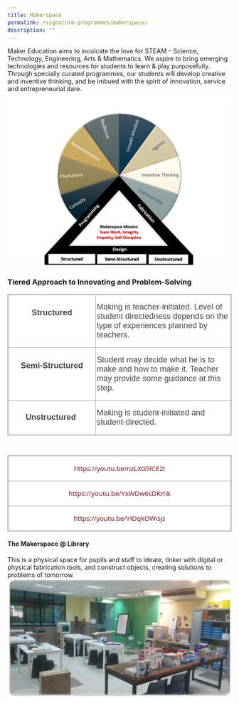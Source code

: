 ```yaml
---
title: Makerspace
permalink: /signature-programmes/makerspace/
description: ""
---
```

Maker Education aims to inculcate the love for STEAM – Science, Technology, Engineering, Arts &amp; Mathematics. We aspire to bring emerging technologies and resources for students to learn &amp; play purposefully. Through specially curated programmes, our students will develop creative and inventive thinking, and be imbued with the spirit of innovation, service and entrepreneurial dare.

![](/images/Makerspace1.png)

### Tiered Approach to Innovating and Problem-Solving

<table class="ive_eobj_center iveo_table ives_tab_simple3" width="624" style="margin: auto; outline: 0px; padding: 0px; border-collapse: collapse; clear: both; border: 1px solid rgb(170, 170, 170); color: rgb(69, 69, 69); font-family: &quot;Open Sans&quot;, sans-serif; font-size: 15px; font-style: normal; font-variant-ligatures: normal; font-variant-caps: normal; font-weight: 500; letter-spacing: normal; orphans: 2; text-align: left; text-transform: none; white-space: normal; widows: 2; word-spacing: 0px; -webkit-text-stroke-width: 0px; background-color: rgb(255, 255, 255); text-decoration-thickness: initial; text-decoration-style: initial; text-decoration-color: initial;"><tbody class="" style="margin: 0px; outline: 0px; padding: 0px;"><tr class="" style="margin: 0px; outline: 0px; padding: 0px;"><td width="228" class="" style="margin: 0px; outline: 0px; padding: 2px; text-align: center; border: 1px solid rgb(170, 170, 170);"><p class="" style="margin: 1em 0px; outline: 0px; padding: 0px; line-height: 21px;"><b class="" style="margin: 0px; outline: 0px; padding: 0px;"><span lang="EN-SG" class="" style="margin: 0px; outline: 0px; padding: 0px;"><font face="arial, sans-serif" size="4" style="margin: 0px; outline: 0px; padding: 0px;">Structured</font></span></b></p><p class="" style="margin: 1em 0px; outline: 0px; padding: 0px; line-height: 21px;"><span class="" style="margin: 0px; outline: 0px; padding: 0px;"><font face="arial, sans-serif" size="4" style="margin: 0px; outline: 0px; padding: 0px;">&nbsp;</font></span></p></td><td width="396" class="" style="margin: 0px; outline: 0px; padding: 2px; text-align: center; border: 1px solid rgb(170, 170, 170);"><p class="" style="margin: 1em 0px; outline: 0px; padding: 0px; line-height: 21px; text-align: left;"><font face="arial, sans-serif" size="4" style="margin: 0px; outline: 0px; padding: 0px;"><span class="" style="margin: 0px; outline: 0px; padding: 0px; background-color: initial;">Making is teacher-initiated. Level of student directedness depends on the type of experiences planned by teachers.</span><br style="margin: 0px; outline: 0px; padding: 0px;"></font></p></td></tr><tr class="" style="margin: 0px; outline: 0px; padding: 0px;"><td width="228" class="" style="margin: 0px; outline: 0px; padding: 2px; text-align: center; border: 1px solid rgb(170, 170, 170);"><p class="" style="margin: 1em 0px; outline: 0px; padding: 0px; line-height: 21px;"><font face="arial, sans-serif" size="4" style="margin: 0px; outline: 0px; padding: 0px;"><b class="" style="margin: 0px; outline: 0px; padding: 0px;"><span lang="EN-SG" class="" style="margin: 0px; outline: 0px; padding: 0px;">Semi-Structured</span></b><span lang="EN-SG" class="" style="margin: 0px; outline: 0px; padding: 0px;"></span><span class="" style="margin: 0px; outline: 0px; padding: 0px;"></span></font></p><p class="" style="margin: 1em 0px; outline: 0px; padding: 0px; line-height: 21px;"><b class="" style="margin: 0px; outline: 0px; padding: 0px;"><span lang="EN-SG" class="" style="margin: 0px; outline: 0px; padding: 0px;"><font face="arial, sans-serif" size="4" style="margin: 0px; outline: 0px; padding: 0px;">&nbsp;</font></span></b></p></td><td width="396" class="" style="margin: 0px; outline: 0px; padding: 2px; text-align: center; border: 1px solid rgb(170, 170, 170);"><p class="" style="margin: 1em 0px; outline: 0px; padding: 0px; line-height: 21px; text-align: left;"><span class="" style="margin: 0px; outline: 0px; padding: 0px;"><font size="4" face="arial, sans-serif" style="margin: 0px; outline: 0px; padding: 0px;">Student may decide what he is to make and how to make it. Teacher may provide some guidance at this step.</font></span></p></td></tr><tr class="" style="margin: 0px; outline: 0px; padding: 0px;"><td width="228" class="" style="margin: 0px; outline: 0px; padding: 2px; text-align: center; border: 1px solid rgb(170, 170, 170);"><p class="" style="margin: 1em 0px; outline: 0px; padding: 0px; line-height: 21px;"><b class="" style="margin: 0px; outline: 0px; padding: 0px;"><span lang="EN-SG" class="" style="margin: 0px; outline: 0px; padding: 0px;"><font face="arial, sans-serif" size="4" style="margin: 0px; outline: 0px; padding: 0px;">Unstructured</font></span></b><b class="" style="margin: 0px; outline: 0px; padding: 0px; background-color: initial; font-size: 0.9375em;"><span lang="EN-SG" class="" style="margin: 0px; outline: 0px; padding: 0px;"><font face="arial, sans-serif" size="4" style="margin: 0px; outline: 0px; padding: 0px;">&nbsp;</font></span></b></p></td><td width="396" class="" style="margin: 0px; outline: 0px; padding: 2px; text-align: center; border: 1px solid rgb(170, 170, 170);"><p class="" style="margin: 1em 0px; outline: 0px; padding: 0px; line-height: 21px; text-align: left;"><span class="" style="margin: 0px; outline: 0px; padding: 0px;"><font size="4" face="arial, sans-serif" style="margin: 0px; outline: 0px; padding: 0px;">Making is student-initiated and student-directed.</font></span></p></td></tr></tbody></table>

&nbsp;

<table class="ive_eobj_center iveo_table ives_tab_simple3" style="margin: auto; outline: 0px; padding: 0px; border-collapse: collapse; clear: both; border: 1px solid rgb(170, 170, 170); color: rgb(69, 69, 69); font-family: &quot;Open Sans&quot;, sans-serif; font-size: 15px; font-style: normal; font-variant-ligatures: normal; font-variant-caps: normal; font-weight: 500; letter-spacing: normal; orphans: 2; text-align: left; text-transform: none; white-space: normal; widows: 2; word-spacing: 0px; -webkit-text-stroke-width: 0px; background-color: rgb(255, 255, 255); text-decoration-thickness: initial; text-decoration-style: initial; text-decoration-color: initial;"><tbody class="" style="margin: 0px; outline: 0px; padding: 0px;"><tr class="" style="margin: 0px; outline: 0px; padding: 0px;"><td width="623" class="" style="margin: 0px; outline: 0px; padding: 2px; text-align: center; border: 1px solid rgb(170, 170, 170);"><p class="" style="margin: 1em 0px; outline: 0px; padding: 0px; line-height: 21px;"><span class="" style="margin: 0px; outline: 0px; padding: 0px;"><a href="https://youtu.be/nzLXG5lCE2I" target="_blank" style="margin: 0px; outline: 0px; padding: 0px; color: rgb(124, 8, 11); text-decoration: none;">https://youtu.be/nzLXG5lCE2I</a></span></p></td></tr><tr class="" style="margin: 0px; outline: 0px; padding: 0px;"><td width="623" class="" style="margin: 0px; outline: 0px; padding: 2px; text-align: center; border: 1px solid rgb(170, 170, 170);"><p class="" style="margin: 1em 0px; outline: 0px; padding: 0px; line-height: 21px;"><span class="" style="margin: 0px; outline: 0px; padding: 0px;"><a href="https://youtu.be/YxWDw6sDKmk" target="_blank" style="margin: 0px; outline: 0px; padding: 0px; color: rgb(124, 8, 11); text-decoration: none;">https://youtu.be/YxWDw6sDKmk</a></span></p></td></tr><tr class="" style="margin: 0px; outline: 0px; padding: 0px;"><td width="623" class="" style="margin: 0px; outline: 0px; padding: 2px; text-align: center; border: 1px solid rgb(170, 170, 170);"><p class="" style="margin: 1em 0px; outline: 0px; padding: 0px; line-height: 21px;"><span class="" style="margin: 0px; outline: 0px; padding: 0px;"><a href="https://youtu.be/YIDqkOWisjs" target="_blank" style="margin: 0px; outline: 0px; padding: 0px; color: rgb(124, 8, 11); text-decoration: none;">https://youtu.be/YIDqkOWisjs</a></span></p></td></tr></tbody></table>

#### The Makerspace @ Library

This is a physical space for pupils and staff to ideate, tinker with digital or physical fabrication tools, and construct objects, creating solutions to problems of tomorrow.
![](/images/Picture1makerspace.jpeg)